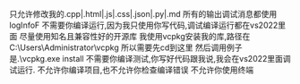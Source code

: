 只允许修改我的.cpp|.html|.js|.css|.json|.py|.md
所有的输出调试消息都使用logInfoF
不需要你编译运行,因为我只使用你写代码,调试编译运行都在vs2022里面
尽量使用知名且兼容性好的开源库
我使用vcpkg安装我的库,路径在C:\Users\Administrator\vcpkg 所以需要先cd到这里 然后调用例子是.\vcpkg.exe install
不需要你编译测试,你写好代码跟我说,我会在vs2022里面调试运行.
不允许你编译项目,也不允许你检查编译错误
不允许你使用终端